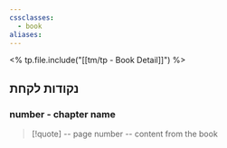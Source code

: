 ```yaml
---
cssclasses:
  - book
aliases:
---
```

<% tp.file.include("[[tm/tp - Book Detail]]") %>
## נקודות לקחת 

### number - chapter name
> [!quote] -- page number -- 
>  content from the book


